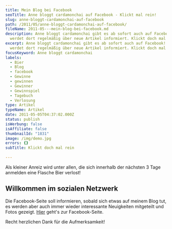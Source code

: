 ```yaml
---
title: Mein Blog bei Facebook
seoTitle: Anne bloggt cardamonchai auf Facebook - Klickt mal rein!
slug: anne-bloggt-cardamonchai-auf-facebook
path: /2011/05/anne-bloggt-cardamonchai-auf-facebook/
fileName: 2011-05---mein-blog-bei-facebook.md
description: Anne bloggt cardamonchai gibt es ab sofort auch auf Facebook! Ihr
  werdet dort regelmäßig über neue Artikel informiert. Klickt doch mal rein!
excerpt: Anne bloggt cardamonchai gibt es ab sofort auch auf Facebook! Ihr
  werdet dort regelmäßig über neue Artikel informiert. Klickt doch mal rein!
focusKeyword: Anne bloggt cardamonchai
labels:
  - Bier
  - Blog
  - facebook
  - Gewinne
  - gewinnen
  - Gewinner
  - Gewinnspiel
  - Tagebuch
  - Verlosung
type: Artikel
typeName: Artikel
date: 2011-05-05T04:37:02.000Z
status: publish
isWerbung: false
isAffiliate: false
thumbnailId: "1831"
image: /img/demo.jpg
errors: {}
subTitle: Klickt doch mal rein
  
---
```


Als kleiner Anreiz wird unter allen, die sich innerhalb der nächsten 3 Tage
anmelden eine Flasche Bier verlost!

## Willkommen im sozialen Netzwerk

Die Facebook-Seite soll informieren, sobald sich etwas auf meinem Blog tut, es
werden aber auch immer wieder interessante Neuigkeiten mitgeteilt und Fotos
gezeigt. [Hier](www.facebook.com/cardamonchai) geht's zur Facebook-Seite.

Recht herzlichen Dank für die Aufmerksamkeit!

&nbsp;

  